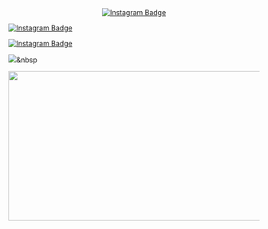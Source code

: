 


<div align="center">
    <a href="https://www.instagram.com/m.__.kuuuuu5444/">
        <img src="https://img.shields.io/badge/instagram-%23E4405F?style=flat-square&logo=instagram&logoColor=white" alt="Instagram Badge"/>
    </a>
</div>




[![Instagram Badge](https://img.shields.io/badge/instagram-%23E4405F?style=flat-square&logo=instagram&logoColor=white)](https://www.instagram.com/m.__.kuuuuu5444/)


<a href="https://www.instagram.com/m.__.kuuuuu5444/">
    <img src="https://img.shields.io/badge/instagram-%23E4405F?style=flat-square&logo=instagram&logoColor=white" alt="Instagram Badge"/>
</a>


<a href="https://www.instagram.com/m.__.kuuuuu5444/"><img src="https://img.shields.io/badge/instagram-#E4405F?style=flat-square&logo=simpleicons_instagram&logoColor=white&link=https://www.instagram.com/m.__.kuuuuu5444/"/></a>&nbsp

<!--
**falseNose/falseNose** is a ✨ _special_ ✨ repository because its `README.md` (this file) appears on your GitHub profile.

Here are some ideas to get you started:

- 🔭 I’m currently working on ...
- 🌱 I’m currently learning ...
- 👯 I’m looking to collaborate on ...
- 🤔 I’m looking for help with ...
- 💬 Ask me about ...
- 📫 How to reach me: ...
- 😄 Pronouns: ...
- ⚡ Fun fact: ...
-->
<a href="https://github.com/devxb/gitanimals">
<img
  src="https://render.gitanimals.org/farms/falseNose"
  width="600"
  height="300"
/>
</a>
